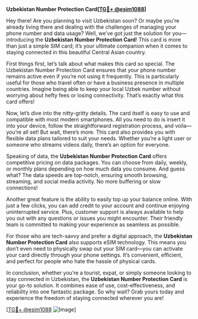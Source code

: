 **Uzbekistan Number Protection Card[[TG💪+ @esim1088](https://t.me/s/esim1088)]**

Hey there! Are you planning to visit Uzbekistan soon? Or maybe you're already living there and dealing with the challenges of managing your phone number and data usage? Well, we’ve got just the solution for you—introducing the **Uzbekistan Number Protection Card**! This card is more than just a simple SIM card; it’s your ultimate companion when it comes to staying connected in this beautiful Central Asian country.

First things first, let’s talk about what makes this card so special. The Uzbekistan Number Protection Card ensures that your phone number remains active even if you’re not using it frequently. This is particularly useful for those who travel often or have a business presence in multiple countries. Imagine being able to keep your local Uzbek number without worrying about hefty fees or losing connectivity. That’s exactly what this card offers!

Now, let’s dive into the nitty-gritty details. The card itself is easy to use and compatible with most modern smartphones. All you need to do is insert it into your device, follow the straightforward registration process, and voila—you’re all set! But wait, there’s more. This card also provides you with flexible data plans tailored to suit your needs. Whether you’re a light user or someone who streams videos daily, there’s an option for everyone.

Speaking of data, the **Uzbekistan Number Protection Card** offers competitive pricing on data packages. You can choose from daily, weekly, or monthly plans depending on how much data you consume. And guess what? The data speeds are top-notch, ensuring smooth browsing, streaming, and social media activity. No more buffering or slow connections!

Another great feature is the ability to easily top up your balance online. With just a few clicks, you can add credit to your account and continue enjoying uninterrupted service. Plus, customer support is always available to help you out with any questions or issues you might encounter. Their friendly team is committed to making your experience as seamless as possible.

For those who are tech-savvy and prefer a digital approach, the **Uzbekistan Number Protection Card** also supports eSIM technology. This means you don’t even need to physically swap out your SIM card—you can activate your card directly through your phone settings. It’s convenient, efficient, and perfect for people who hate the hassle of physical cards.

In conclusion, whether you’re a tourist, expat, or simply someone looking to stay connected in Uzbekistan, the **Uzbekistan Number Protection Card** is your go-to solution. It combines ease of use, cost-effectiveness, and reliability into one fantastic package. So why wait? Grab yours today and experience the freedom of staying connected wherever you are!

[[TG💪+ @esim1088](https://t.me/s/esim1088) ![Image](https://i.postimg.cc/Y0z9fWf4/image.png)]